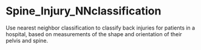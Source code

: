 # Spine_Injury_NNclassification
Use nearest neighbor classification to classify back injuries for patients in a hospital, based on measurements of the shape and orientation of their pelvis and spine.
